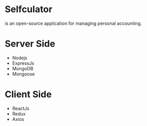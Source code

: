 # Selfculator

is an open-source application for managing personal accounting.

# Server Side

-   Nodejs
-   ExpressJs
-   MongoDB
-   Mongoose

# Client Side

-   ReactJs
-   Redux
-   Axios
